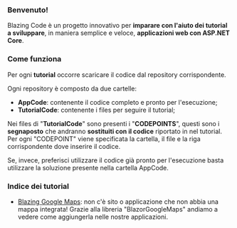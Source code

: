 ### Benvenuto!
Blazing Code è un progetto innovativo per **imparare con l'aiuto dei tutorial a sviluppare**, in maniera semplice e veloce, **applicazioni web con ASP.NET Core**.

### Come funziona
Per ogni **tutorial** occorre scaricare il codice dal repository corrispondente. 

Ogni repository è composto da due cartelle:

- **AppCode**: contenente il codice completo e pronto per l'esecuzione;
- **TutorialCode**: contenente i files per seguire il tutorial; 

Nei files di "**TutorialCode**" sono presenti i "**CODEPOINTS**", questi sono i **segnaposto** che andranno **sostituiti con il codice** riportato in nel tutorial. Per ogni "CODEPOINT" viene specificata la cartella, il file e la riga corrispondente dove inserire il codice. 

Se, invece, preferisci utilizzare il codice già pronto per l'esecuzione basta utilizzare la soluzione presente nella cartella AppCode.

### Indice dei tutorial
- [Blazing Google Maps](https://github.com/EtabetaWeb/BlazingGoogleMaps): non c'è sito o applicazione che non abbia una mappa integrata! Grazie alla libreria "BlazorGoogleMaps" andiamo a vedere come aggiungerla nelle nostre applicazioni.
